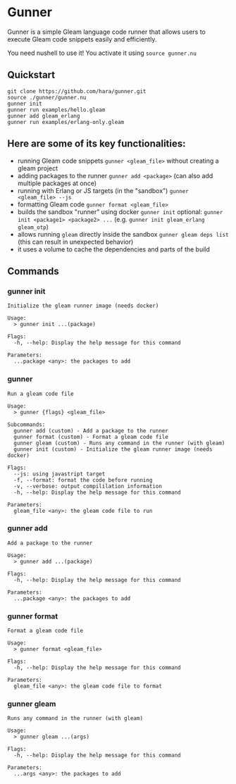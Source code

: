 # Gunner

Gunner is a simple Gleam language code runner that allows users to execute Gleam code snippets easily and efficiently.

You need nushell to use it! You activate it using `source gunner.nu`

## Quickstart

```
git clone https://github.com/hara/gunner.git
source ./gunner/gunner.nu
gunner init
gunner run examples/hello.gleam
gunner add gleam_erlang
gunner run examples/erlang-only.gleam
```

## Here are some of its key functionalities:

* running Gleam code snippets `gunner <gleam_file>` without creating a gleam project
* adding packages to the runner `gunner add <package>` (can also add multiple packages at once)
* running with Erlang or JS targets (in the "sandbox") `gunner <gleam_file> --js`
* formatting Gleam code `gunner format <gleam_file>`
* builds the sandbox "runner" using docker `gunner init` optional: `gunner init <package1> <package2> ...` (e.g. `gunner init gleam_erlang gleam_otp`)
* allows running `gleam` directly inside the sandbox `gunner gleam deps list` (this can result in unexpected behavior)
* it uses a volume to cache the dependencies and parts of the build

## Commands

### gunner init

```
Initialize the gleam runner image (needs docker)

Usage:
  > gunner init ...(package) 

Flags:
  -h, --help: Display the help message for this command

Parameters:
  ...package <any>: the packages to add
```

### gunner

```
Run a gleam code file

Usage:
  > gunner {flags} <gleam_file> 

Subcommands:
  gunner add (custom) - Add a package to the runner
  gunner format (custom) - Format a gleam code file
  gunner gleam (custom) - Runs any command in the runner (with gleam)
  gunner init (custom) - Initialize the gleam runner image (needs docker)

Flags:
  --js: using javastript target
  -f, --format: format the code before running
  -v, --verbose: output compililation information
  -h, --help: Display the help message for this command

Parameters:
  gleam_file <any>: the gleam code file to run
```

### gunner add

```
Add a package to the runner

Usage:
  > gunner add ...(package) 

Flags:
  -h, --help: Display the help message for this command

Parameters:
  ...package <any>: the packages to add
```

### gunner format

```
Format a gleam code file

Usage:
  > gunner format <gleam_file> 

Flags:
  -h, --help: Display the help message for this command

Parameters:
  gleam_file <any>: the gleam code file to format
```

### gunner gleam

```
Runs any command in the runner (with gleam)

Usage:
  > gunner gleam ...(args) 

Flags:
  -h, --help: Display the help message for this command

Parameters:
  ...args <any>: the packages to add
```
